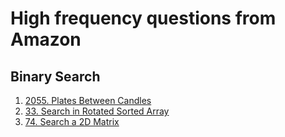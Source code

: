 # High frequency questions from Amazon
## Binary Search
1. [2055. Plates Between Candles](https://leetcode.com/problems/plates-between-candles)
1. [33. Search in Rotated Sorted Array](https://leetcode.com/problems/search-in-rotated-sorted-array) 
1. [74. Search a 2D Matrix](https://leetcode.com/problems/search-a-2d-matrix) 
